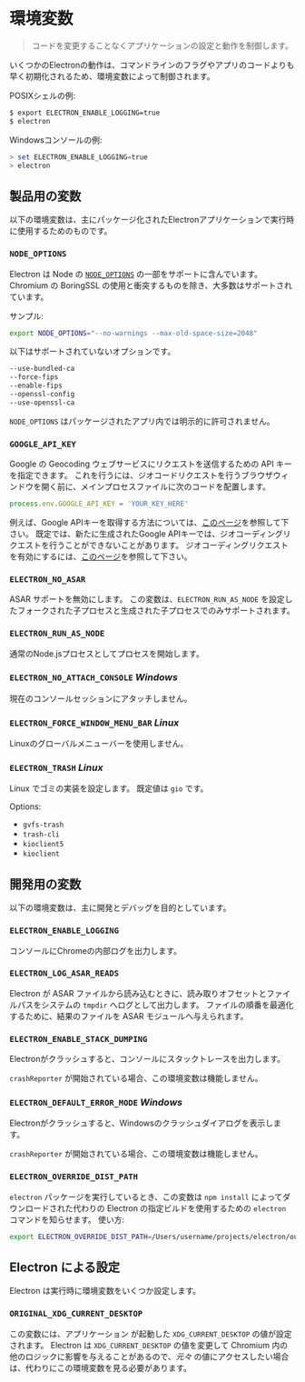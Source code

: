 # 環境変数

> コードを変更することなくアプリケーションの設定と動作を制御します。

いくつかのElectronの動作は、コマンドラインのフラグやアプリのコードよりも早く初期化されるため、環境変数によって制御されます。

POSIXシェルの例:

```sh
$ export ELECTRON_ENABLE_LOGGING=true
$ electron
```

Windowsコンソールの例:

```powershell
> set ELECTRON_ENABLE_LOGGING=true
> electron
```

## 製品用の変数

以下の環境変数は、主にパッケージ化されたElectronアプリケーションで実行時に使用するためのものです。

### `NODE_OPTIONS`

Electron は Node の [`NODE_OPTIONS`](https://nodejs.org/api/cli.html#cli_node_options_options) の一部をサポートに含んでいます。 Chromium の BoringSSL の使用と衝突するものを除き、大多数はサポートされています。

サンプル:

```sh
export NODE_OPTIONS="--no-warnings --max-old-space-size=2048"
```

以下はサポートされていないオプションです。

```sh
--use-bundled-ca
--force-fips
--enable-fips
--openssl-config
--use-openssl-ca
```

`NODE_OPTIONS` はパッケージされたアプリ内では明示的に許可されません。

### `GOOGLE_API_KEY`

Google の Geocoding ウェブサービスにリクエストを送信するための API キーを指定できます。 これを行うには、ジオコードリクエストを行うブラウザウィンドウを開く前に、メインプロセスファイルに次のコードを配置します。

```javascript
process.env.GOOGLE_API_KEY = 'YOUR_KEY_HERE'
```

例えば、Google APIキーを取得する方法については、[このページ](https://developers.google.com/maps/documentation/javascript/get-api-key)を参照して下さい。 既定では、新たに生成されたGoogle APIキーでは、ジオコーディングリクエストを行うことができないことがあります。 ジオコーディングリクエストを有効にするには、[このページ](https://developers.google.com/maps/documentation/geocoding/get-api-key)を参照して下さい。

### `ELECTRON_NO_ASAR`

ASAR サポートを無効にします。 この変数は、`ELECTRON_RUN_AS_NODE` を設定したフォークされた子プロセスと生成された子プロセスでのみサポートされます。

### `ELECTRON_RUN_AS_NODE`

通常のNode.jsプロセスとしてプロセスを開始します。

### `ELECTRON_NO_ATTACH_CONSOLE` _Windows_

現在のコンソールセッションにアタッチしません。

### `ELECTRON_FORCE_WINDOW_MENU_BAR` _Linux_

Linuxのグローバルメニューバーを使用しません。

### `ELECTRON_TRASH` _Linux_

Linux でゴミの実装を設定します。 既定値は `gio` です。

Options:
* `gvfs-trash`
* `trash-cli`
* `kioclient5`
* `kioclient`

## 開発用の変数

以下の環境変数は、主に開発とデバッグを目的としています。


### `ELECTRON_ENABLE_LOGGING`

コンソールにChromeの内部ログを出力します。

### `ELECTRON_LOG_ASAR_READS`

Electron が ASAR ファイルから読み込むときに、読み取りオフセットとファイルパスをシステムの `tmpdir` へログとして出力します。 ファイルの順番を最適化するために、結果のファイルを ASAR モジュールへ与えられます。

### `ELECTRON_ENABLE_STACK_DUMPING`

Electronがクラッシュすると、コンソールにスタックトレースを出力します。

`crashReporter` が開始されている場合、この環境変数は機能しません。

### `ELECTRON_DEFAULT_ERROR_MODE` _Windows_

Electronがクラッシュすると、Windowsのクラッシュダイアログを表示します。

`crashReporter` が開始されている場合、この環境変数は機能しません。

### `ELECTRON_OVERRIDE_DIST_PATH`

`electron` パッケージを実行しているとき、この変数は `npm install` によってダウンロードされた代わりの Electron の指定ビルドを使用するための `electron` コマンドを知らせます。 使い方:

```sh
export ELECTRON_OVERRIDE_DIST_PATH=/Users/username/projects/electron/out/Debug
```

## Electron による設定

Electron は実行時に環境変数をいくつか設定します。

### `ORIGINAL_XDG_CURRENT_DESKTOP`

この変数には、アプリケーション が起動した `XDG_CURRENT_DESKTOP` の値が設定されます。  Electron は `XDG_CURRENT_DESKTOP` の値を変更して Chromium 内の他のロジックに影響を与えることがあるので、_元々_ の値にアクセスしたい場合は、代わりにこの環境変数を見る必要があります。
